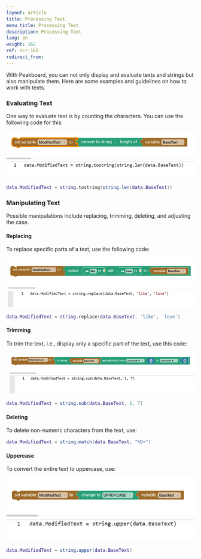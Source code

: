 ```yaml
---
layout: article
title: Processing Text
menu_title: Processing Text
description: Processing Text
lang: en
weight: 162
ref: scr-162
redirect_from:
---
```


With Peakboard, you can not only display and evaluate texts and strings but also manipulate them. Here are some examples and guidelines on how to work with texts.

### Evaluating Text

One way to evaluate text is by counting the characters. You can use the following code for this:

![Count](/assets/images/scripting/Scripting_Beispiele/working-with-text/en-script-count.png)

```lua
data.ModifiedText = string.tostring(string.len(data.BaseText))
```

### Manipulating Text

Possible manipulations include replacing, trimming, deleting, and adjusting the case.

#### Replacing

To replace specific parts of a text, use the following code:

![Replace](/assets/images/scripting/Scripting_Beispiele/working-with-text/en-script-replace.png)

```lua
data.ModifiedText = string.replace(data.BaseText, 'like', 'love')
```

#### Trimming

To trim the text, i.e., display only a specific part of the text, use this code:

![Trim](/assets/images/scripting/Scripting_Beispiele/working-with-text/en-script-trim.png)

```lua
data.ModifiedText = string.sub(data.BaseText, 1, 7)
```

#### Deleting

To delete non-numeric characters from the text, use:

```lua
data.ModifiedText = string.match(data.BaseText, "%D+")
```

#### Uppercase

To convert the entire text to uppercase, use:

![Uppercase](/assets/images/scripting/Scripting_Beispiele/working-with-text/en-script-uppercase.png)

```lua
data.ModifiedText = string.upper(data.BaseText)
```